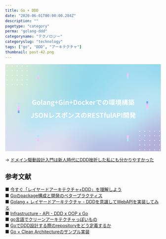 ```yaml
---
title: Go + DDD
date: "2020-06-01T00:00:00.284Z"
description: ""
pagetype: "category"
perma: "golang-ddd"
categoryname: "テクノロジー"
categoryslug: "technology"
tags: ["go", "DDD", "アーキテクチャ"]
thumbnail: post-42.png
---
```


![](./post-42.png)

→ [ドメイン駆動設計入門は新人時代にDDD挫折した私にも分かりやすかった](/post-35/)

## 

## 

## 

## 

## 参考文献
■ [今すぐ「レイヤードアーキテクチャ+DDD」を理解しよう](https://qiita.com/tono-maron/items/345c433b86f74d314c8d)  
■ [Goのpackage構成と開発のベタープラクティス](https://engineer.recruit-lifestyle.co.jp/techblog/2018-03-16-go-ddd/)  
■ [Golang + レイヤードアーキテクチャ - DDDを意識してWebAPIを実装してみる](https://yyh-gl.github.io/tech-blog/blog/go_web_api/)  
■ [Infrastructure - API - DDD x OOP x Go](https://medium.com/i35-267/infrastructure-api-ddd-x-oop-x-go-d43fc3cf7811)  
■ [go言語でクリーンアーキテクチャっぽいもの](https://eng-blog.iij.ad.jp/archives/2442)  
■ [GoでDDD設計する際のrepositoryをどう定義するか](http://nakawatch.hatenablog.com/entry/2018/02/10/180823)  
■ [Go × Clean Architectureのサンプル実装](http://nakawatch.hatenablog.com/entry/2018/07/11/181453)  